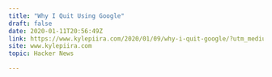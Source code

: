 ```yaml
---
title: "Why I Quit Using Google"
draft: false
date: 2020-01-11T20:56:49Z
link: https://www.kylepiira.com/2020/01/09/why-i-quit-google/?utm_medium=RSS&utm_source=hune
site: www.kylepiira.com
topic: Hacker News  

---
```

